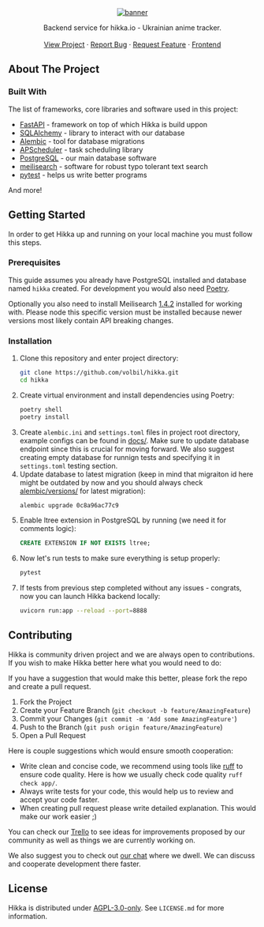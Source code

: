<div align="center">
  <a href="https://github.com/hikka-io/hikka">
    <img src="https://github.com/rosset-nocpes/hikka/assets/53056080/7268effd-da63-49fa-97e2-732efaa54421" alt="banner" />
  </a>
  <p align="center">
    Backend service for hikka.io - Ukrainian anime tracker.
    <br />
    <br />
    <a href="https://hikka.io">View Project</a>
    ·
    <a href="https://github.com/hikka-io/hikka/issues">Report Bug</a>
    ·
    <a href="https://github.com/hikka-io/hikka/issues">Request Feature</a>
    ·
    <a href="https://github.com/hikka-io/hikka-next">Frontend</a>
  </p>
</div>


## About The Project

### Built With

The list of frameworks, core libraries and software used in this project:

- [FastAPI](https://fastapi.tiangolo.com) - framework on top of which Hikka is build uppon
- [SQLAlchemy](https://www.sqlalchemy.org) - library to interact with our database
- [Alembic](https://alembic.sqlalchemy.org/en/latest) - tool for database migrations
- [APScheduler](https://github.com/agronholm/apscheduler) - task scheduling library
- [PostgreSQL](https://www.postgresql.org) - our main database software
- [meilisearch](https://www.meilisearch.com) - software for robust typo tolerant text search
- [pytest](https://docs.pytest.org) - helps us write better programs

And more!

## Getting Started

In order to get Hikka up and running on your local machine you must follow this steps.

### Prerequisites

This guide assumes you already have PostgreSQL installed and database named `hikka` created. For development you would also need [Poetry](https://python-poetry.org).

Optionally you also need to install Meilisearch [1.4.2](https://github.com/meilisearch/meilisearch/releases/tag/v1.4.2) installed for working with. Please node this specific version must be installed because newer versions most likely contain API breaking changes.

### Installation

1. Clone this repository and enter project directory:
   ```sh
   git clone https://github.com/volbil/hikka.git
   cd hikka
   ```
2. Create virtual environment and install dependencies using Poetry:
   ```sh
   poetry shell
   poetry install
   ```
3. Create `alembic.ini` and `settings.toml` files in project root directory, example configs can be found in [docs/](docs/). Make sure to update database endpoint since this is crucial for moving forward. We also suggest creating empty database for runnign tests and specifying it in `settings.toml` testing section.
4. Update database to latest migration (keep in mind that migraiton id here might be outdated by now and you should always check [alembic/versions/](alembic/versions/) for latest migration):
   ```sh
   alembic upgrade 0c8a96ac77c9
   ```
6. Enable ltree extension in PostgreSQL by running (we need it for comments logic):
   ```sql
   CREATE EXTENSION IF NOT EXISTS ltree;
   ```
7. Now let's run tests to make sure everything is setup properly:
   ```sh
   pytest
   ```
8. If tests from previous step completed without any issues - congrats, now you can launch Hikka backend locally:
   ```sh
   uvicorn run:app --reload --port=8888
   ```

## Contributing

Hikka is community driven project and we are always open to contributions. If you wish to make Hikka better here what you would need to do:

If you have a suggestion that would make this better, please fork the repo and create a pull request.

1. Fork the Project
2. Create your Feature Branch (`git checkout -b feature/AmazingFeature`)
3. Commit your Changes (`git commit -m 'Add some AmazingFeature'`)
4. Push to the Branch (`git push origin feature/AmazingFeature`)
5. Open a Pull Request

Here is couple suggestions which would ensure smooth cooperation:
- Write clean and concise code, we recommend using tools like [ruff](https://docs.astral.sh) to ensure code quality. Here is how we usually check code quality `ruff check app/`.
- Always write tests for your code, this would help us to review and accept your code faster.
- When creating pull request please write detailed explanation. This would make our work easier ;)

You can check our [Trello](https://trello.com/b/jJSSZccf/hikka) to see ideas for improvements proposed by our community as well as things we are currently working on.

We also suggest you to check out [our chat](https://t.me/hikka_io_chat) where we dwell. We can discuss and cooperate development there faster.

## License

Hikka is distributed under [AGPL-3.0-only](LICENSE.md). See `LICENSE.md` for more information.
